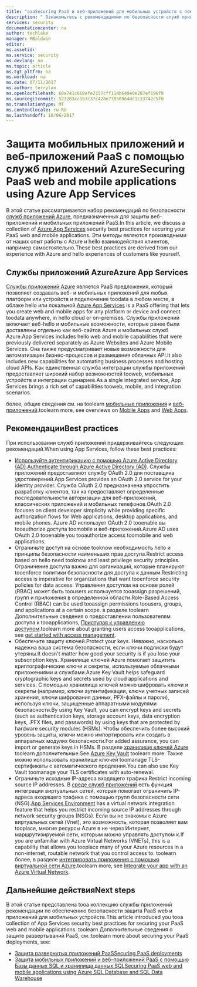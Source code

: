 ```yaml
---
title: "aaaSecuring PaaS и веб-приложений для мобильных устройств с помощью службы приложений Azure | Документы Microsoft"
description: " Ознакомьтесь с рекомендациями по безопасности служб приложений Azure, чтобы защитить свои веб-приложения и мобильные приложения PaaS. "
services: security
documentationcenter: na
author: techlake
manager: MBaldwin
editor: 
ms.assetid: 
ms.service: security
ms.devlang: na
ms.topic: article
ms.tgt_pltfrm: na
ms.workload: na
ms.date: 07/11/2017
ms.author: terrylan
ms.openlocfilehash: 68a741c668efe2157cff114b649e0e287ef196f8
ms.sourcegitcommit: 523283cc1b3c37c428e77850964dc1c33742c5f0
ms.translationtype: MT
ms.contentlocale: ru-RU
ms.lasthandoff: 10/06/2017
---
```

# <a name="securing-paas-web-and-mobile-applications-using-azure-app-services"></a><span data-ttu-id="3dbb6-103">Защита мобильных приложений и веб-приложений PaaS с помощью служб приложений Azure</span><span class="sxs-lookup"><span data-stu-id="3dbb6-103">Securing PaaS web and mobile applications using Azure App Services</span></span>

<span data-ttu-id="3dbb6-104">В этой статье рассматривается набор рекомендаций по безопасности [служб приложений Azure](https://azure.microsoft.com/services/app-service/), предназначенных для защиты веб-приложений и мобильных приложений PaaS.</span><span class="sxs-lookup"><span data-stu-id="3dbb6-104">In this article, we discuss a collection of [Azure App Services](https://azure.microsoft.com/services/app-service/) security best practices for securing your PaaS web and mobile applications.</span></span> <span data-ttu-id="3dbb6-105">Эти методы являются производными от наших опыт работы с Azure и hello взаимодействия клиентов, например самостоятельно.</span><span class="sxs-lookup"><span data-stu-id="3dbb6-105">These best practices are derived from our experience with Azure and hello experiences of customers like yourself.</span></span>

## <a name="azure-app-services"></a><span data-ttu-id="3dbb6-106">Службы приложений Azure</span><span class="sxs-lookup"><span data-stu-id="3dbb6-106">Azure App Services</span></span>
<span data-ttu-id="3dbb6-107">[Службы приложений Azure](../app-service/app-service-value-prop-what-is.md) является PaaS предложения, который позволяет создавать веб- и мобильных приложений для любых платформ или устройств и подключение toodata в любом месте, в облаке hello или локальной.</span><span class="sxs-lookup"><span data-stu-id="3dbb6-107">[Azure App Services](../app-service/app-service-value-prop-what-is.md) is a PaaS offering that lets you create web and mobile apps for any platform or device and connect toodata anywhere, in hello cloud or on-premises.</span></span> <span data-ttu-id="3dbb6-108">Службы приложений включает веб-hello и мобильные возможности, которые ранее были доставлены отдельно как веб-сайтов Azure и мобильных служб Azure.</span><span class="sxs-lookup"><span data-stu-id="3dbb6-108">App Services includes hello web and mobile capabilities that were previously delivered separately as Azure Websites and Azure Mobile Services.</span></span> <span data-ttu-id="3dbb6-109">Она также предусматривает новые возможности для автоматизации бизнес-процессов и размещения облачных API.</span><span class="sxs-lookup"><span data-stu-id="3dbb6-109">It also includes new capabilities for automating business processes and hosting cloud APIs.</span></span> <span data-ttu-id="3dbb6-110">Как единственная служба интеграции службы приложений предоставляет широкий набор возможностей tooweb, мобильных устройств и интеграции сценариев.</span><span class="sxs-lookup"><span data-stu-id="3dbb6-110">As a single integrated service, App Services brings a rich set of capabilities tooweb, mobile, and integration scenarios.</span></span>

<span data-ttu-id="3dbb6-111">более, общие сведения см. на toolearn [мобильные приложения](../app-service-mobile/app-service-mobile-value-prop.md) и [веб-приложений](../app-service-web/app-service-web-overview.md).</span><span class="sxs-lookup"><span data-stu-id="3dbb6-111">toolearn more, see overviews on [Mobile Apps](../app-service-mobile/app-service-mobile-value-prop.md) and [Web Apps](../app-service-web/app-service-web-overview.md).</span></span>

## <a name="best-practices"></a><span data-ttu-id="3dbb6-112">Рекомендации</span><span class="sxs-lookup"><span data-stu-id="3dbb6-112">Best practices</span></span>

<span data-ttu-id="3dbb6-113">При использовании служб приложений придерживайтесь следующих рекомендаций.</span><span class="sxs-lookup"><span data-stu-id="3dbb6-113">When using App Services, follow these best practices:</span></span>

- <span data-ttu-id="3dbb6-114">[Используйте аутентификацию с помощью Azure Active Directory (AD)](../app-service-web/web-sites-authentication-authorization.md#authenticate-through-azure-active-directory).</span><span class="sxs-lookup"><span data-stu-id="3dbb6-114">[Authenticate through Azure Active Directory (AD)](../app-service-web/web-sites-authentication-authorization.md#authenticate-through-azure-active-directory).</span></span> <span data-ttu-id="3dbb6-115">Службы приложений предоставляют службу OAuth 2.0 для поставщика удостоверений.</span><span class="sxs-lookup"><span data-stu-id="3dbb6-115">App Services provides an OAuth 2.0 service for your identity provider.</span></span> <span data-ttu-id="3dbb6-116">Служба OAuth 2.0 предназначена упростить разработку клиентов, так ка предоставляет определенные последовательности авторизации для веб-приложений, классических приложений и мобильных телефонов.</span><span class="sxs-lookup"><span data-stu-id="3dbb6-116">OAuth 2.0 focuses on client developer simplicity while providing specific authorization flows for Web applications, desktop applications, and mobile phones.</span></span> <span data-ttu-id="3dbb6-117">Azure AD использует OAuth 2.0 tooenable вы tooauthorize доступа toomobile и веб-приложений.</span><span class="sxs-lookup"><span data-stu-id="3dbb6-117">Azure AD uses OAuth 2.0 tooenable you tooauthorize access toomobile and web applications.</span></span>
- <span data-ttu-id="3dbb6-118">Ограничьте доступ на основе tooknow необходимость hello и принципы безопасности наименьших прав доступа.</span><span class="sxs-lookup"><span data-stu-id="3dbb6-118">Restrict access based on hello need tooknow and least privilege security principles.</span></span> <span data-ttu-id="3dbb6-119">Ограничение доступа важно для организаций, которые планируют tooenforce политики безопасности для доступа к данным.</span><span class="sxs-lookup"><span data-stu-id="3dbb6-119">Restricting access is imperative for organizations that want tooenforce security policies for data access.</span></span> <span data-ttu-id="3dbb6-120">Управления доступом на основе ролей (RBAC) может быть toousers используется tooassign разрешений, групп и приложения в определенной области.</span><span class="sxs-lookup"><span data-stu-id="3dbb6-120">Role-Based Access Control (RBAC) can be used tooassign permissions toousers, groups, and applications at a certain scope.</span></span> <span data-ttu-id="3dbb6-121">в разделе toolearn Дополнительные сведения о предоставлении пользователям доступа к tooapplications, [Приступая к управлению доступом](../active-directory/role-based-access-control-what-is.md).</span><span class="sxs-lookup"><span data-stu-id="3dbb6-121">toolearn more about granting users access tooapplications, see [get started with access management](../active-directory/role-based-access-control-what-is.md).</span></span>
- <span data-ttu-id="3dbb6-122">Обеспечьте защиту ключей.</span><span class="sxs-lookup"><span data-stu-id="3dbb6-122">Protect your keys.</span></span> <span data-ttu-id="3dbb6-123">Неважно, насколько надежна ваша система безопасности, если ключи подписки будут утеряны.</span><span class="sxs-lookup"><span data-stu-id="3dbb6-123">It doesn't matter how good your security is if you lose your subscription keys.</span></span> <span data-ttu-id="3dbb6-124">Хранилище ключей Azure помогает защитить криптографические ключи и секреты, используемые облачными приложениями и службами.</span><span class="sxs-lookup"><span data-stu-id="3dbb6-124">Azure Key Vault helps safeguard cryptographic keys and secrets used by cloud applications and services.</span></span> <span data-ttu-id="3dbb6-125">С помощью хранилища ключей можно шифровать ключи и секреты (например, ключи аутентификации, ключи учетных записей хранения, ключи шифрования данных, PFX-файлы и пароли), используя ключи, защищенные аппаратными модулями безопасности.</span><span class="sxs-lookup"><span data-stu-id="3dbb6-125">By using Key Vault, you can encrypt keys and secrets (such as authentication keys, storage account keys, data encryption keys, .PFX files, and passwords) by using keys that are protected by hardware security modules (HSMs).</span></span> <span data-ttu-id="3dbb6-126">Чтобы обеспечить более высокий уровень защиты, ключи можно импортировать или создать в аппаратных модулях безопасности.</span><span class="sxs-lookup"><span data-stu-id="3dbb6-126">For added assurance, you can import or generate keys in HSMs.</span></span> <span data-ttu-id="3dbb6-127">В разделе [хранилище ключей Azure](../key-vault/key-vault-whatis.md) toolearn дополнительные.</span><span class="sxs-lookup"><span data-stu-id="3dbb6-127">See [Azure Key Vault](../key-vault/key-vault-whatis.md) toolearn more.</span></span> <span data-ttu-id="3dbb6-128">Также можно использовать хранилище ключей toomanage TLS-сертификаты с автоматического продления.</span><span class="sxs-lookup"><span data-stu-id="3dbb6-128">You can also use Key Vault toomanage your TLS certificates with auto-renewal.</span></span>
- <span data-ttu-id="3dbb6-129">Ограничьте исходные IP-адреса входящего трафика.</span><span class="sxs-lookup"><span data-stu-id="3dbb6-129">Restrict incoming source IP addresses.</span></span> <span data-ttu-id="3dbb6-130">В [среде служб приложений](../app-service-web/app-service-app-service-environment-intro.md) есть функция интеграции виртуальных сетей, которая помогает ограничить IP-адреса входящего трафика с помощью групп безопасности сети (NSG).</span><span class="sxs-lookup"><span data-stu-id="3dbb6-130">[App Services Environment](../app-service-web/app-service-app-service-environment-intro.md) has a virtual network integration feature that helps you restrict incoming source IP addresses through network security groups (NSGs).</span></span> <span data-ttu-id="3dbb6-131">Если вы не знакомы с Azure виртуальных сетей (Vnet), это возможность, которая позволяет вам tooplace, многие ресурсы Azure в не через Интернет, маршрутизируемой сети, которым можно управлять доступом к.</span><span class="sxs-lookup"><span data-stu-id="3dbb6-131">If you are unfamiliar with Azure Virtual Networks (VNETs), this is a capability that allows you tooplace many of your Azure resources in a non-internet, routable network that you control access to.</span></span> <span data-ttu-id="3dbb6-132">toolearn более, в разделе [интегрировать приложения с помощью виртуальной сети Azure](../app-service-web/web-sites-integrate-with-vnet.md).</span><span class="sxs-lookup"><span data-stu-id="3dbb6-132">toolearn more, see [Integrate your app with an Azure Virtual Network](../app-service-web/web-sites-integrate-with-vnet.md).</span></span>

## <a name="next-steps"></a><span data-ttu-id="3dbb6-133">Дальнейшие действия</span><span class="sxs-lookup"><span data-stu-id="3dbb6-133">Next steps</span></span>
<span data-ttu-id="3dbb6-134">В этой статье представлена tooa коллекцию службы приложений рекомендации по обеспечению безопасности защита PaaS web и приложений для мобильных устройств.</span><span class="sxs-lookup"><span data-stu-id="3dbb6-134">This article introduced you tooa collection of App Services security best practices for securing your PaaS web and mobile applications.</span></span> <span data-ttu-id="3dbb6-135">toolearn Дополнительные сведения о защите развертываний PaaS, см.:</span><span class="sxs-lookup"><span data-stu-id="3dbb6-135">toolearn more about securing your PaaS deployments, see:</span></span>

- [<span data-ttu-id="3dbb6-136">Защита развернутых приложений PaaS</span><span class="sxs-lookup"><span data-stu-id="3dbb6-136">Securing PaaS deployments</span></span>](security-paas-deployments.md)
- [<span data-ttu-id="3dbb6-137">Защита мобильных приложений и веб-приложений PaaS с помощью Базы данных SQL и хранилища данных SQL</span><span class="sxs-lookup"><span data-stu-id="3dbb6-137">Securing PaaS web and mobile applications using Azure SQL Database and SQL Data Warehouse</span></span>](security-paas-applications-using-sql.md)

